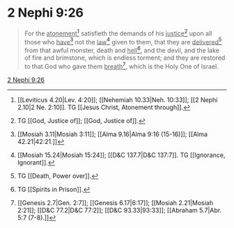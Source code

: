 # 2 Nephi 9:26

> For the <u>atonement</u>[^a] satisfieth the demands of his <u>justice</u>[^b] upon all those who <u>have</u>[^c] not the <u>law</u>[^d] given to them, that they are <u>delivered</u>[^e] from that awful monster, death and <u>hell</u>[^f], and the devil, and the lake of fire and brimstone, which is endless torment; and they are restored to that God who gave them <u>breath</u>[^g], which is the Holy One of Israel.

[2 Nephi 9:26](https://www.churchofjesuschrist.org/study/scriptures/bofm/2-ne/9?lang=eng&id=p26#p26)


[^a]: [[Leviticus 4.20|Lev. 4:20]]; [[Nehemiah 10.33|Neh. 10:33]]; [[2 Nephi 2.10|2 Ne. 2:10]]. TG [[Jesus Christ, Atonement through]].
[^b]: TG [[God, Justice of]]; [[God, Justice of]].
[^c]: [[Mosiah 3.11|Mosiah 3:11]]; [[Alma 9.16|Alma 9:16 (15-16)]]; [[Alma 42.21|42:21.]]
[^d]: [[Mosiah 15.24|Mosiah 15:24]]; [[D&C 137.7|D&C 137:7]]. TG [[Ignorance, Ignorant]].
[^e]: TG [[Death, Power over]].
[^f]: TG [[Spirits in Prison]].
[^g]: [[Genesis 2.7|Gen. 2:7]]; [[Genesis 6.17|6:17]]; [[Mosiah 2.21|Mosiah 2:21]]; [[D&C 77.2|D&C 77:2]]; [[D&C 93.33|93:33]]; [[Abraham 5.7|Abr. 5:7 (7-8).]]
